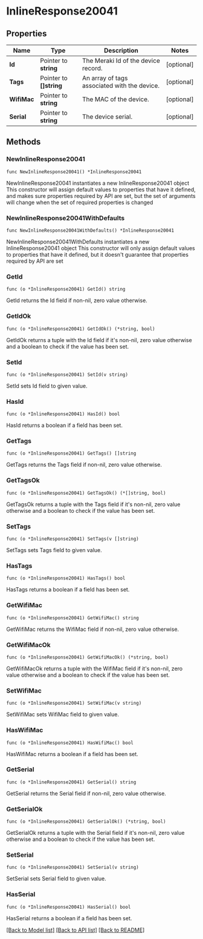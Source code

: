 # InlineResponse20041

## Properties

Name | Type | Description | Notes
------------ | ------------- | ------------- | -------------
**Id** | Pointer to **string** | The Meraki Id of the device record. | [optional] 
**Tags** | Pointer to **[]string** | An array of tags associated with the device. | [optional] 
**WifiMac** | Pointer to **string** | The MAC of the device. | [optional] 
**Serial** | Pointer to **string** | The device serial. | [optional] 

## Methods

### NewInlineResponse20041

`func NewInlineResponse20041() *InlineResponse20041`

NewInlineResponse20041 instantiates a new InlineResponse20041 object
This constructor will assign default values to properties that have it defined,
and makes sure properties required by API are set, but the set of arguments
will change when the set of required properties is changed

### NewInlineResponse20041WithDefaults

`func NewInlineResponse20041WithDefaults() *InlineResponse20041`

NewInlineResponse20041WithDefaults instantiates a new InlineResponse20041 object
This constructor will only assign default values to properties that have it defined,
but it doesn't guarantee that properties required by API are set

### GetId

`func (o *InlineResponse20041) GetId() string`

GetId returns the Id field if non-nil, zero value otherwise.

### GetIdOk

`func (o *InlineResponse20041) GetIdOk() (*string, bool)`

GetIdOk returns a tuple with the Id field if it's non-nil, zero value otherwise
and a boolean to check if the value has been set.

### SetId

`func (o *InlineResponse20041) SetId(v string)`

SetId sets Id field to given value.

### HasId

`func (o *InlineResponse20041) HasId() bool`

HasId returns a boolean if a field has been set.

### GetTags

`func (o *InlineResponse20041) GetTags() []string`

GetTags returns the Tags field if non-nil, zero value otherwise.

### GetTagsOk

`func (o *InlineResponse20041) GetTagsOk() (*[]string, bool)`

GetTagsOk returns a tuple with the Tags field if it's non-nil, zero value otherwise
and a boolean to check if the value has been set.

### SetTags

`func (o *InlineResponse20041) SetTags(v []string)`

SetTags sets Tags field to given value.

### HasTags

`func (o *InlineResponse20041) HasTags() bool`

HasTags returns a boolean if a field has been set.

### GetWifiMac

`func (o *InlineResponse20041) GetWifiMac() string`

GetWifiMac returns the WifiMac field if non-nil, zero value otherwise.

### GetWifiMacOk

`func (o *InlineResponse20041) GetWifiMacOk() (*string, bool)`

GetWifiMacOk returns a tuple with the WifiMac field if it's non-nil, zero value otherwise
and a boolean to check if the value has been set.

### SetWifiMac

`func (o *InlineResponse20041) SetWifiMac(v string)`

SetWifiMac sets WifiMac field to given value.

### HasWifiMac

`func (o *InlineResponse20041) HasWifiMac() bool`

HasWifiMac returns a boolean if a field has been set.

### GetSerial

`func (o *InlineResponse20041) GetSerial() string`

GetSerial returns the Serial field if non-nil, zero value otherwise.

### GetSerialOk

`func (o *InlineResponse20041) GetSerialOk() (*string, bool)`

GetSerialOk returns a tuple with the Serial field if it's non-nil, zero value otherwise
and a boolean to check if the value has been set.

### SetSerial

`func (o *InlineResponse20041) SetSerial(v string)`

SetSerial sets Serial field to given value.

### HasSerial

`func (o *InlineResponse20041) HasSerial() bool`

HasSerial returns a boolean if a field has been set.


[[Back to Model list]](../README.md#documentation-for-models) [[Back to API list]](../README.md#documentation-for-api-endpoints) [[Back to README]](../README.md)


